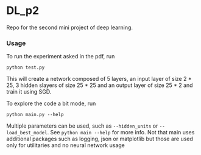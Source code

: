 # DL_p2
Repo for the second mini project of deep learning.

### Usage

To run the experiment asked in the pdf, run
```
python test.py
```
This will create a network composed of 5 layers, an input layer of size
2 * 25, 3 hidden slayers of size 25 * 25 and an output layer of size 25 * 2
and train it using SGD.

To explore the code a bit mode, run
```
python main.py --help
```

Multiple parameters can be used, such as `--hidden_units` or `--load_best_model`.
See `python main --help` for more info. Not that main uses additional packages
such as logging, json or matplotlib but those are used only for utilitaries and no
neural network usage

